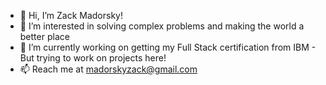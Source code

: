 - 👋 Hi, I’m Zack Madorsky!
- 👀 I’m interested in solving complex problems and making the world a better place
- 🌱 I’m currently working on getting my Full Stack certification from IBM - But trying to work on projects here!
- 📫 Reach me at madorskyzack@gmail.com

<!---
madorskyzack/madorskyzack is a ✨ special ✨ repository because its `README.md` (this file) appears on your GitHub profile.
You can click the Preview link to take a look at your changes.
--->
